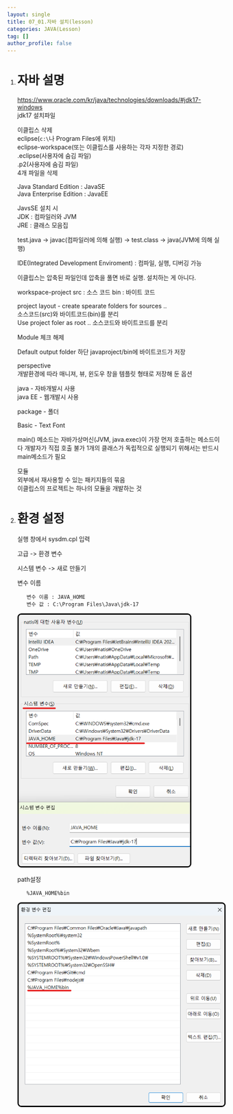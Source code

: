 ```yaml
---
layout: single
title: 07_01.자바 설치(lesson)
categories: JAVA(Lesson)
tag: []
author_profile: false
---
```


1. # 자바 설명

   <a href="https://www.oracle.com/kr/java/technologies/downloads/#jdk17-windows">https://www.oracle.com/kr/java/technologies/downloads/#jdk17-windows</a>   
   jdk17 설치파일   

   이클립스 삭제   
   eclipse(`c:\`나 Program Files에 위치)   
   eclipse-workspace(또는 이클립스를 사용하는 각자 지정한 경로)   
   .eclipse(사용자에 숨김 파일)   
   .p2(사용자에 숨김 파일)   
   4개 파일을 삭제   

   Java Standard Edition : JavaSE   
   Java Enterprise Edition : JavaEE   

   JavsSE 설치 시   
   JDK : 컴파일러와 JVM   
   JRE : 클래스 모음집   

   test.java -> javac(컴파일러에 의해 실행) -> test.class -> java(JVM에 의해 실행)   

   IDE(Integrated Development Enviroment) : 컴파일, 실행, 디버깅 가능   

   이클립스는 압축된 파일인데 압축을 풀면 바로 실행. 설치하는 게 아니다.

   workspace-project
   src : 소스 코드
   bin : 바이트 코드

   project layout - create spearate folders for sources ..   
   소스코드(src)와 바이트코드(bin)를 분리    
   Use project foler as root .. 소스코드와 바이트코드를 분리

   Module
   체크 해제

   Default output folder
   하단 javaproject/bin에 바이트코드가 저장

   perspective   
   개발환경에 따라 매니져, 뷰, 윈도우 창을 템플릿 형태로 저장해 둔 옵션   

   java - 자바개발시 사용   
   java EE - 웹개발시 사용   

   package - 폴더

   Basic - Text Font

   main() 메소드는 자바가상머신(JVM, java.exec)이 가장 먼저 호출하는 메소드이다
	개발자가 직접 호출 불가
   1개의 클래스가 독립적으로 실행되기 위해서는 반드시 main메소드가 필요    

   모듈   
   외부에서 재사용할 수 있는 패키지들의 묶음   
   이클립스의 프로젝트는 하나의 모듈을 개발하는 것   

1. # 환경 설정
   실행 창에서 sysdm.cpl 입력   

   고급 -> 환경 변수    

   시스템 변수 -> 새로 만들기   
   
   변수 이름   
   ```
      변수 이름 : JAVA_HOME
      변수 값 : C:\Program Files\Java\jdk-17
   ```   
   <img src="../../../imgs/LESSON/JAVA(Lesson)/java_path_2.png" style="border:3px solid black;border-radius:9px;width:400px">   

   path설정   
   ```
      %JAVA_HOME%bin
   ```   
   <img src="../../../imgs/LESSON/JAVA(Lesson)/java_path_1.png" style="border:3px solid black;border-radius:9px;width:500px">   